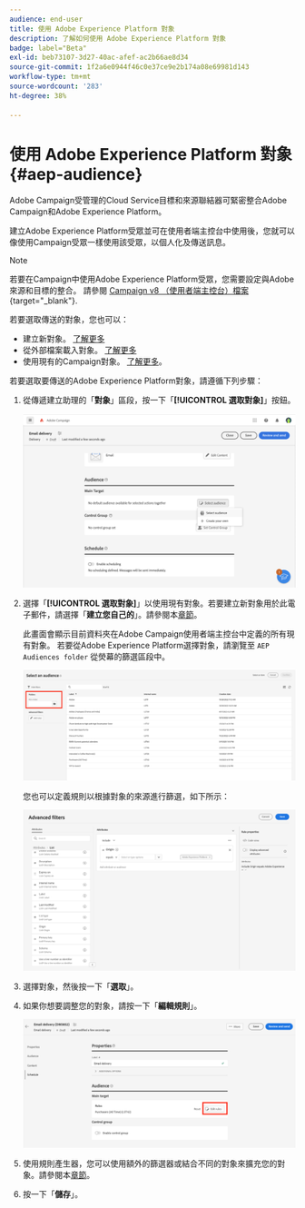 ```yaml
---
audience: end-user
title: 使用 Adobe Experience Platform 對象
description: 了解如何使用 Adobe Experience Platform 對象
badge: label="Beta"
exl-id: beb73107-3d27-40ac-afef-ac2b66ae8d34
source-git-commit: 1f2a6e0944f46c0e37ce9e2b174a08e69981d143
workflow-type: tm+mt
source-wordcount: '283'
ht-degree: 38%

---
```


# 使用 Adobe Experience Platform 對象{#aep-audience}

Adobe Campaign受管理的Cloud Service目標和來源聯結器可緊密整合Adobe Campaign和Adobe Experience Platform。

建立Adobe Experience Platform受眾並可在使用者端主控台中使用後，您就可以像使用Campaign受眾一樣使用該受眾，以個人化及傳送訊息。

>[!NOTE]
>
>若要在Campaign中使用Adobe Experience Platform受眾，您需要設定與Adobe來源和目標的整合。 請參閱 [Campaign v8 （使用者端主控台）檔案](https://experienceleague.adobe.com/docs/campaign/campaign-v8/connect/ac-aep/ac-aep.html){target="_blank"}.

若要選取傳送的對象，您也可以：

* 建立新對象。 [了解更多](../query/query-modeler-overview.md)
* 從外部檔案載入對象。 [了解更多](file-audience.md)
* 使用現有的Campaign對象。 [了解更多](add-audience.md)。

若要選取要傳送的Adobe Experience Platform對象，請遵循下列步驟：

1. 從傳遞建立助理的「**對象**」區段，按一下「**[!UICONTROL 選取對象]**」按鈕。

   ![](assets/create-audience.png)

1. 選擇「**[!UICONTROL 選取對象]**」以使用現有對象。若要建立新對象用於此電子郵件，請選擇「**建立您自己的**」。請參閱本[章節](../query/query-modeler-overview.md)。

   此畫面會顯示目前資料夾在Adobe Campaign使用者端主控台中定義的所有現有對象。 若要從Adobe Experience Platform選擇對象，請瀏覽至 `AEP Audiences folder` 從熒幕的篩選區段中。

   ![](assets/select-audience-folder.png)

   您也可以定義規則以根據對象的來源進行篩選，如下所示：

   ![](assets/filter-on-aep-audience.png)

1. 選擇對象，然後按一下「**選取**」。

1. 如果你想要調整您的對象，請按一下「**編輯規則**」。

   ![](assets/refine-audience.png)

1. 使用規則產生器，您可以使用額外的篩選器或結合不同的對象來擴充您的對象。請參閱本[章節](../query/query-modeler-overview.md)。

1. 按一下「**儲存**」。
